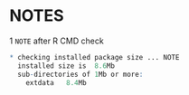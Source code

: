 # NOTES

1 `NOTE` after R CMD check

```R
* checking installed package size ... NOTE
  installed size is  8.6Mb
  sub-directories of 1Mb or more:
    extdata   8.4Mb
```

